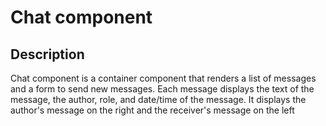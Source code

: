 # Chat component

## Description

Chat component is a container component that renders a list of messages and a form to send new messages.
Each message displays the text of the message, the author, role, and date/time of the message.
It displays the author's message on the right and the receiver's message on the left
